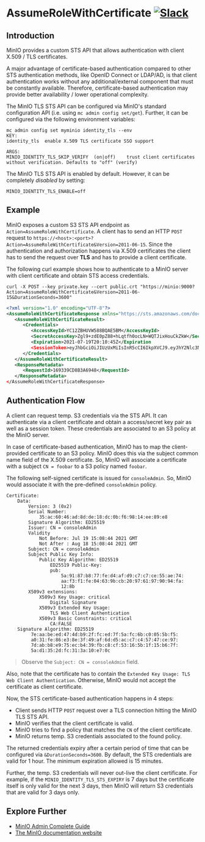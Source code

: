 # AssumeRoleWithCertificate [![Slack](https://slack.min.io/slack?type=svg)](https://slack.min.io)

## Introduction
MinIO provides a custom STS API that allows authentication with client X.509 / TLS certificates.

A major advantage of certificate-based authentication compared to other STS authentication methods, like OpenID Connect or LDAP/AD, is that client authentication works without any additional/external component that must be constantly available. Therefore, certificate-based authentication may provide better availability / lower operational complexity.

The MinIO TLS STS API can be configured via MinIO's standard configuration API (i.e. using `mc admin config set/get`). Further, it can be configured via the following environment variables:

```
mc admin config set myminio identity_tls --env
KEY:
identity_tls  enable X.509 TLS certificate SSO support

ARGS:
MINIO_IDENTITY_TLS_SKIP_VERIFY  (on|off)    trust client certificates without verification. Defaults to "off" (verify)
```

The MinIO TLS STS API is enabled by default. However, it can be completely *disabled* by setting:
```
MINIO_IDENTITY_TLS_ENABLE=off
```

## Example
MinIO exposes a custom S3 STS API endpoint as `Action=AssumeRoleWithCertificate`. A client has to send an HTTP `POST` request to `https://<host>:<port>?Action=AssumeRoleWithCertificate&Version=2011-06-15`. Since the authentication and authorization happens via X.509 certificates the client has to send the request over **TLS** and has to provide
a client certificate.

The following curl example shows how to authenticate to a MinIO server with client certificate and obtain STS access credentials.

```curl
curl -X POST --key private.key --cert public.crt "https://minio:9000?Action=AssumeRoleWithCertificate&Version=2011-06-15&DurationSeconds=3600"
```

```xml
<?xml version="1.0" encoding="UTF-8"?>
<AssumeRoleWithCertificateResponse xmlns="https://sts.amazonaws.com/doc/2011-06-15/">
   <AssumeRoleWithCertificateResult>
      <Credentials>
         <AccessKeyId>YC12ZBHUVW588BQAE5BM</AccessKeyId>
         <SecretAccessKey>Zgl9+zdE0pZ88+hLqtfh0ocLN+WQTJixHouCkZkW</SecretAccessKey>
         <Expiration>2021-07-19T20:10:45Z</Expiration
         <SessionToken>eyJhbGciOiJIUzUxMiIsInR5cCI6IkpXVCJ9.eyJhY2Nlc3NLZXkiOiJZQzEyWkJIVVZXNTg4QlFBRTVCTSIsImV4cCI6MTYyNjcyNTQ0NX0.wvMUf3w_x16qpVWgua8WxnV1Sgtv1jOnSu03vbrwOMzV3cI4q3_9WZD9LwlP-34DTsvbsg7gCBGh6YNriMMiQw</SessionToken>
      </Credentials>
   </AssumeRoleWithCertificateResult>
   <ResponseMetadata>
      <RequestId>169339CD8B3A6948</RequestId>
   </ResponseMetadata>
</AssumeRoleWithCertificateResponse>
```

## Authentication Flow

A client can request temp. S3 credentials via the STS API. It can authenticate via a client certificate and obtain a access/secret key pair as well as a session token. These credentials are associated to an S3 policy at the MinIO server.

In case of certificate-based authentication, MinIO has to map the client-provided certificate to an S3 policy. MinIO does this via the subject common name field of the X.509 certificate. So, MinIO will associate a certificate with a subject `CN = foobar` to a S3 policy named `foobar`.

The following self-signed certificate is issued for `consoleAdmin`. So, MinIO would associate it with the pre-defined `consoleAdmin` policy.
```
Certificate:
    Data:
        Version: 3 (0x2)
        Serial Number:
            35:ac:60:46:ad:8d:de:18:dc:0b:f6:98:14:ee:89:e8
        Signature Algorithm: ED25519
        Issuer: CN = consoleAdmin
        Validity
            Not Before: Jul 19 15:08:44 2021 GMT
            Not After : Aug 18 15:08:44 2021 GMT
        Subject: CN = consoleAdmin
        Subject Public Key Info:
            Public Key Algorithm: ED25519
                ED25519 Public-Key:
                pub:
                    5a:91:87:b8:77:fe:d4:af:d9:c7:c7:ce:55:ae:74:
                    aa:f3:f1:fe:04:63:9b:cb:20:97:61:97:90:94:fa:
                    12:8b
        X509v3 extensions:
            X509v3 Key Usage: critical
                Digital Signature
            X509v3 Extended Key Usage: 
                TLS Web Client Authentication
            X509v3 Basic Constraints: critical
                CA:FALSE
    Signature Algorithm: ED25519
         7e:aa:be:ed:47:4d:b9:2f:fc:ed:7f:5a:fc:6b:c0:05:5b:f5:
         a0:31:fe:86:e3:8e:3f:49:af:6d:d5:ac:c7:c4:57:47:ce:97:
         7d:ab:b8:e9:75:ec:b4:39:fb:c8:cf:53:16:5b:1f:15:b6:7f:
         5a:d1:35:2d:fc:31:3a:10:e7:0c
```
> Observe the `Subject: CN = consoleAdmin` field.

Also, note that the certificate has to contain the `Extended Key Usage: TLS Web Client Authentication`. Otherwise, MinIO would not accept the certificate as client certificate.

Now, the STS certificate-based authentication happens in 4 steps:

- Client sends HTTP `POST` request over a TLS connection hitting the MinIO TLS STS API.
- MinIO verifies that the client certificate is valid.
- MinIO tries to find a policy that matches the `CN` of the client certificate.
- MinIO returns temp. S3 credentials associated to the found policy.

The returned credentials expiry after a certain period of time that can be configured via `&DurationSeconds=3600`. By default, the STS credentials are valid for 1 hour. The minimum expiration allowed is 15 minutes.

Further, the temp. S3 credentials will never out-live the client certificate. For example, if the `MINIO_IDENTITY_TLS_STS_EXPIRY` is 7 days but the certificate itself is only valid for the next 3 days, then MinIO will return S3 credentials that are valid for 3 days only.

## Explore Further
- [MinIO Admin Complete Guide](https://docs.min.io/docs/minio-admin-complete-guide.html)
- [The MinIO documentation website](https://docs.min.io)
